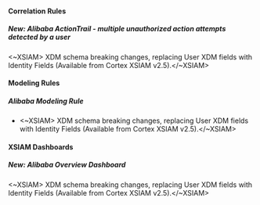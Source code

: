 
#### Correlation Rules

##### New: Alibaba ActionTrail - multiple unauthorized action attempts detected by a user

<~XSIAM> XDM schema breaking changes, replacing User XDM fields with Identity Fields (Available from Cortex XSIAM v2.5).</~XSIAM>

#### Modeling Rules

##### Alibaba Modeling Rule

-  <~XSIAM> XDM schema breaking changes, replacing User XDM fields with Identity Fields (Available from Cortex XSIAM v2.5).</~XSIAM>

#### XSIAM Dashboards

##### New: Alibaba Overview Dashboard

<~XSIAM> XDM schema breaking changes, replacing User XDM fields with Identity Fields (Available from Cortex XSIAM v2.5).</~XSIAM>
